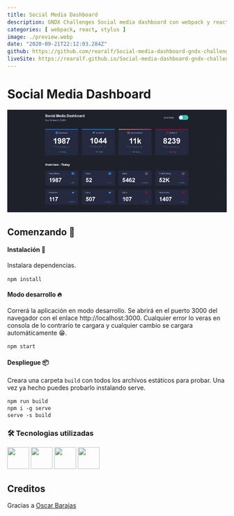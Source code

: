 ```yaml
---
title: Social Media Dashboard
description: GNDX Challenges Social media dashboard con webpack y react
categories: [ webpack, react, stylus ]
image: ./preview.webp
date: "2020-09-21T22:12:03.284Z"
github: https://github.com/rearalf/Social-media-dashboard-gndx-challenges
liveSite: https://rearalf.github.io/Social-media-dashboard-gndx-challenges/
---
```


# Social Media Dashboard

![preview](./preview.webp)

## Comenzando 🚀

#### Instalación 🔧

Instalara dependencias.

```npm install```

#### Modo desarrollo 🔥
Correrá la aplicación en modo desarrollo. Se abrirá en el puerto 3000 del navegador con el enlace http://localhost:3000.
Cualquier error lo veras en consola de lo contrario te cargara y cualquier cambio se cargara automáticamente 😁.

```
npm start
```

#### Despliegue 📦

Creara una carpeta ``build`` con todos los archivos estáticos para probar.
Una vez ya hecho puedes probarlo instalando serve.

```
npm run build
npm i -g serve
serve -s build
```

### 🛠️ Tecnologias utilizadas

<img width="50" height="50" src="https://www.vectorlogo.zone/logos/reactjs/reactjs-icon.svg" />
<img width="50" height="50" src="https://www.vectorlogo.zone/logos/nodejs/nodejs-icon.svg" />
<img width="50" height="50" src="https://www.vectorlogo.zone/logos/js_webpack/js_webpack-icon.svg" />
<img width="50" height="50" src="https://www.vectorlogo.zone/logos/babeljs/babeljs-icon.svg" />

## Creditos

Gracias a [Oscar Barajas](https://gndx.dev/)